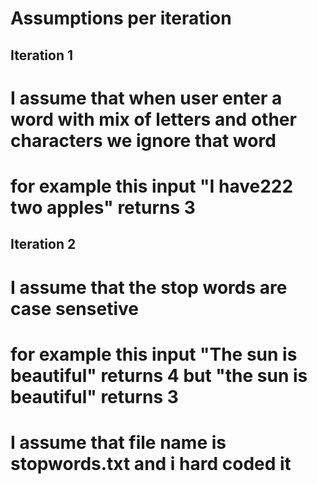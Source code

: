 # Assumptions per iteration

## Iteration 1
# I  assume that when user enter a  word  with  mix of  letters and  other characters we ignore  that  word
#  for  example this  input "I have222 two apples" returns 3

## Iteration 2
#  I assume that the stop words are case sensetive
#  for  example this  input "The  sun is beautiful" returns 4 but  "the  sun is beautiful" returns  3
# I assume that  file name is stopwords.txt and i hard coded it